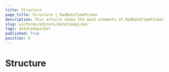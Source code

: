 ```yaml
---
title: Structure
page_title: Structure | RadDateTimePicker
description: This article shows the main elements of RadDateTimePicker.
slug: winforms/editors/datetimepicker
tags: datetimepicker
published: True
position: 0
---
```


# Structure
